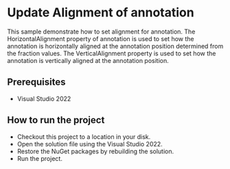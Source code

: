 # Update Alignment of annotation 

This sample demonstrate how to set alignment for annotation. The HorizontalAlignment property of annotation is used to set how the annotation is horizontally aligned at the annotation position determined from the fraction values. The VerticalAlignment property is used to set how the annotation is vertically aligned at the annotation position.


## Prerequisites

* Visual Studio 2022

## How to run the project

* Checkout this project to a location in your disk.
* Open the solution file using the Visual Studio 2022.
* Restore the NuGet packages by rebuilding the solution.
* Run the project.
